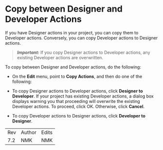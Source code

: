                           

Copy between Designer and Developer Actions
===========================================

If you have Designer actions in your project, you can copy them to Developer actions. Conversely, you can copy Developer actions to Designer actions.

> **_Important:_** If you copy Designer actions to Developer actions, any existing Developer actions are overwritten.

To copy between Designer and Developer actions, do the following:

*   On the **Edit** menu, point to **Copy Actions**, and then do one of the following:

*   To copy Designer actions to Developer actions, click **Designer to Developer**. If your project has existing Developer actions, a dialog box displays warning you that proceeding will overwrite the existing Developer actions. To proceed, click OK. Otherwise, click **Cancel**.
*   To copy Developer actions to Designer actions, click **Developer to Designer**.

<table style="margin-left: 0;margin-right: auto;mc-table-style: url]('Resources/TableStyles/RevisionTable.css');" class="TableStyle-RevisionTable" cellspacing="0" data-mc-conditions="Default.md5 Only"><colgroup><col class="TableStyle-RevisionTable-Column-Column1"> <col class="TableStyle-RevisionTable-Column-Column1"> <col class="TableStyle-RevisionTable-Column-Column1"></colgroup><tbody><tr class="TableStyle-RevisionTable-Body-Body1"><td class="TableStyle-RevisionTable-BodyE-Column1-Body1" data-mc-conditions="Default.HTML5 Only">Rev</td><td class="TableStyle-RevisionTable-BodyE-Column1-Body1" data-mc-conditions="Default.HTML5 Only">Author</td><td class="TableStyle-RevisionTable-BodyD-Column1-Body1" data-mc-conditions="Default.HTML5 Only">Edits</td></tr><tr class="TableStyle-RevisionTable-Body-Body1"><td class="TableStyle-RevisionTable-BodyB-Column1-Body1" data-mc-conditions="Default.HTML5 Only">7.2</td><td class="TableStyle-RevisionTable-BodyB-Column1-Body1" data-mc-conditions="Default.HTML5 Only">NMK</td><td class="TableStyle-RevisionTable-BodyA-Column1-Body1" data-mc-conditions="Default.HTML5 Only">NMK</td></tr></tbody></table>
